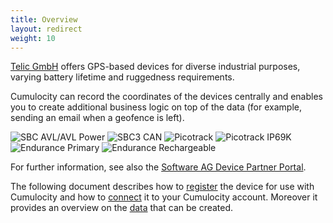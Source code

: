 ```yaml
---
title: Overview
layout: redirect
weight: 10
---
```


[Telic GmbH](http://www.telic.de/en/) offers GPS-based devices for diverse industrial purposes, varying battery lifetime and ruggedness requirements. 

Cumulocity can record the coordinates of the devices centrally and enables you to create additional business logic on top of the data (for example, sending an email when a geofence is left).

<img src="/guides/images/devices/telic/sbc_avl_m.jpg" alt="SBC AVL/AVL Power" style="display: inline">
<img src="/guides/images/devices/telic/sbc3_can.jpg" alt="SBC3 CAN" style="display: inline">
<img src="/guides/images/devices/telic/picotrack.jpg" alt="Picotrack" style="display: inline">
<img src="/guides/images/devices/telic/picotrack_ip69k.jpg" alt="Picotrack IP69K" style="display: inline">
<img src="/guides/images/devices/telic/endurance_primary.jpg" alt="Endurance Primary" style="display: inline">
<img src="/guides/images/devices/telic/endurance.jpg" alt="Endurance Rechargeable" style="display: inline">

For further information, see also the [Software AG Device Partner Portal](https://devicepartnerportal.softwareag.com/dcp-publicweb/#/devices/10014/3).

The following document describes how to [register](/guides/devices/telic#register) the device for use with Cumulocity and how to [connect](/guides/devices/telic#connect-to-cumulocity) it to your Cumulocity account. Moreover it provides an overview on the [data](/guides/devices/telic#data) that can be created.